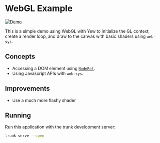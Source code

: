 # WebGL Example

[![Demo](https://img.shields.io/website?label=demo&url=https%3A%2F%2Fexamples.yew.rs%2Fwebgl)](https://examples.yew.rs/webgl)

This is a simple demo using WebGL with Yew to initialize the GL context, create
a render loop, and draw to the canvas with basic shaders using `web-sys`.

## Concepts

- Accessing a DOM element using [`NodeRef`](https://yew.rs/docs/concepts/components/refs/).
- Using Javascript APIs with `web-sys`.

## Improvements

- Use a much more flashy shader

## Running

Run this application with the trunk development server:

```bash
trunk serve --open
```